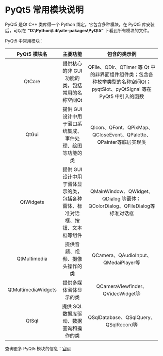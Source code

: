 # PyQt5 常用模块说明

PyQt5 是Qt C++ 类库得一个 Python 绑定，它包含多种模块，在 PyQt5 库安装后，可以在 **"D:\Python\Lib\site-pakages\PyQt5"** 下看到所有模块的文件。

PyQt5 中常用模块：

|  **PyQt5 模块名**   |                         **主要功能**                         |                       **包含的类示例**                       |
| :-----------------: | :----------------------------------------------------------: | :----------------------------------------------------------: |
|       QtCore        |       提供核心的非 GUI 功能的类，包括常用的名称空间Qt        | QFile、QDir、QTimer 等 Qt 中的非界面组件组件类；包含各种枚举类型的名称空间Qt；pyqtSlot、pyQtSignal 等在 PyQt5 中引入的函数 |
|        QtGui        |  提供 GUI 设计中用于窗口系统集成、事件处理、绘图等功能的类   | QIcon、QFont、QPixMap、QCloseEvent、QPalette、QPainter等底层实现类 |
|      QtWidgets      | 提供 GUI 设计中用于窗体显示的类，包括各种窗体、标准对话框、按钮、文本框等组件 | QMainWindow、QWidget、QDialog 等窗体；QColorDialog、QFileDialog等标准对话框 |
|    QtMultimedia     |                提供音频、视频、摄像头操作的类                |             QCamera、QAudioInput、QMedaiPlayer等             |
| QtMultimediaWidgets |                    提供多媒体窗体显示的类                    |              QCameraViewfinder、QVideoWidget等               |
|        QtSql        |           提供 SQL 数据库驱动、数据查询和操作的类            |            QSqlDatabase、QSqlQuery、QSqlRecord等             |

查询更多 PyQt5 模块的信息：[官网](https://www.riverbankcomputing.com/static/Docs/PyQt5/sip-classes.html)

